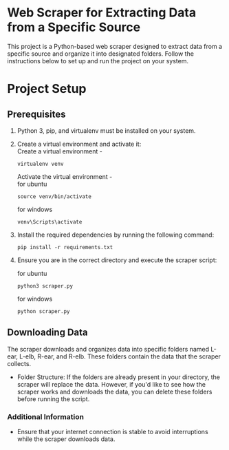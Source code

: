 # Web Scraper for Extracting Data from a Specific Source
This project is a Python-based web scraper designed to extract data from a specific source and organize it into designated 
folders. Follow the instructions below to set up and run the project on your system.

# Project Setup
## Prerequisites
1. Python 3, pip, and virtualenv must be installed on your system.

2. Create a virtual environment and activate it:<br>
      Create a virtual environment - 
    ```
    virtualenv venv
    ```
    Activate the virtual environment - <br>
   for ubuntu
    ```
    source venv/bin/activate
    ```
    for windows
    ```
    venv\Scripts\activate
    ```
3. Install the required dependencies by running the following command:
   ```
   pip install -r requirements.txt
   ```
4. Ensure you are in the correct directory and execute the scraper script:

   for ubuntu
   ```
   python3 scraper.py
   ```
   for windows
    ```
   python scraper.py
   ```
   

## Downloading Data
The scraper downloads and organizes data into specific folders named L-ear, L-elb, R-ear, and R-elb. These folders 
contain the data that the scraper collects.
   * Folder Structure: If the folders are already present in your directory, the scraper will replace the data. 
   However, if you'd like to see how the scraper works and downloads the data, 
   you can delete these folders before running the script.


### Additional Information
* Ensure that your internet connection is stable to avoid interruptions while the scraper downloads data.